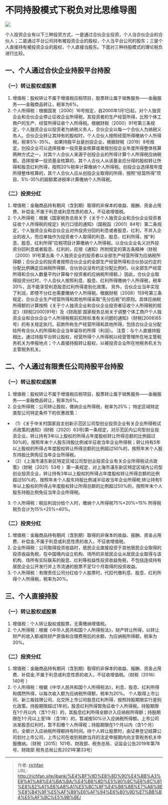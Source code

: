 # 不同持股模式下税负对比思维导图


![](https://img.richfan.site/obsidian/Mind-map-of-tax-burden-comparison-under-different-shareholding-models.3o94y01zu1q.webp)

个人投资企业有以下三种投资方式，一是通过合伙企业投资，个人当合伙企业的合伙人；二是通过平台公司持有被投资企业的股权，个人当平台公司的股东；三是个人直接持有被投资企业的股权，个人直接当股东。下面对三种持股模式的理论税负进行比较。

## 一、个人通过合伙企业持股平台持股
### （一）转让股权或股票
1. 增值税：股权转让不属于增值税应税项目，股票转让属于销售服务——金融服务——金融商品转让，税率为6%。
2. 个人所得税：根据国发〔2000〕16号规定，自2000年1月1日起，对个人独资企业和合伙企业停止征收企业所得税，其投资者的生产经营所得，比照个体工商户的生产、经营所得征收个人所得税。根据财税〔2000〕91号第三条规定，个人独资企业以投资者为纳税义务人，合伙企业以每一个合伙人为纳税义务人。合伙企业转让其持有的股权时，个人合伙人按照经营所得缴纳个人所得税，税率5%-35%。
如果持股平台是创投企业，根据财税〔2019〕8号规定，创投企业可以选择按单一投资基金核算或者按创投企业年度所得整体核算两种方式之一，对其个人合伙人来源于创投企业的所得计算个人所得税应纳税额。选择按单一投资基金核算的，其个人合伙人从该基金应分得的股权转让所得和股息红利所得，按照20%税率计算缴纳个人所得税。创投企业选择按年度所得整体核算的，其个人合伙人应从创投企业取得的所得，按照“经营所得”项目、5%-35%的超额累进税率计算缴纳个人所得税。

### （二）投资分红
1. 增值税：金融商品持有期间（含到期）取得的非保本的收益、报酬、资金占用费、补偿金,不属于利息或利息性质的收入，不征收增值税。
2. 个人所得税：根据《国家税务总局关于《关于个人独资企业和合伙企业投资者征收个人所得税的规定》执行口径的通知》（国税函〔2001〕84号）第二条规定，个人独资企业和合伙企业对外投资分回的利息或者股息、红利，不并入企业的收入，而应单独作为投资者个人取得的利息、股息、红利所得，按“利息、股息、红利所得”应税项目计算缴纳个人所得税。以合伙企业名义对外投资分回利息或者股息、红利的，应按《通知》所附规定的第五条精神（财税〔2000〕91号第五条 个人独资企业的投资者以全部生产经营所得为应纳税所得额；合伙企业的投资者按照合伙企业的全部生产经营所得和合伙协议约定的分配比例确定应纳税所得额，合伙协议没有约定分配比例的，以全部生产经营所得和合伙人数量平均计算每个投资者的应纳税所得额。）因此，合伙企业取得投资分红时，个人合伙人按照利息、股息、红利所得缴纳个人所得税，税率20%，且不能享受利息股息红利所得差别化政策。
另外，合伙企业当年实现了利润，即使不分红也需要缴纳个人所得税。根据财税〔2008〕159号第三条规定，合伙企业生产经营所得和其他所得采取“先分后税”的原则。具体应纳税所得额的计算按照《关于个人独资企业和合伙企业投资者征收个人所得税的规定》（财税[2000]91号）及《财政部 国家税务总局关于调整个体工商户个人独资企业和合伙企业个人所得税税前扣除标准有关问题的通知》（财税[2008]65号）的有关规定执行。前款所称生产经营所得和其他所得，包括合伙企业分配给所有合伙人的所得和企业当年留存的所得（利润）。
注意：与个人直接持股相比，通过持股平台转让股权，经营所得个人所得税以经营管理所在地主管税务机关为申报地点；个人直接持股转让股权，以被投资企业所在地税务机关为主管税务机关。

## 二、个人通过有限责任公司持股平台持股
### （一）转让股权或股票
1. 增值税：股权转让不属于增值税应税项目，股票转让属于销售服务——金融服务——金融商品转让，税率为6%。
2. 企业所得税：公司转让股权，缴纳企业所得税，税率为25%；
  特定区域特定类型公司特定条件下的优惠政策：
  - （1）《关于中关村国家自主创新示范区公司型创业投资企业有关企业所得税试点政策的通知》(财税〔2020〕63号)第一条规定，对示范区内公司型创业投资企业，转让持有3年以上股权的所得占年度股权转让所得总额的比例超过50%的，按照年末个人股东持股比例减半征收当年企业所得税；转让持有5年以上股权的所得占年度股权转让所得总额的比例超过50%的，按照年末个人股东持股比例免征当年企业所得税。
  - （2）《上海市浦东新区特定区域公司型创业投资企业有关企业所得税试点政策》（财税〔2021〕53号 ）第一条规定，对上海市浦东新区特定区域内公司型创业投资企业，转让持有3年以上股权的所得占年度股权转让所得总额的比例超过50%的，按照年末个人股东持股比例减半征收当年企业所得税;转让持有5年以上股权的所得占年度股权转让所得总额的比例超过50%的，按照年末个人股东持股比例免征当年企业所得税。
3. 个人所得税：税后利润分给个人时，缴纳个人所得税75%×20%=15%
所得税税负合计为15%+25%=40%。


###  （二）投资分红
1. 增值税：金融商品持有期间（含到期）取得的非保本的收益、报酬、资金占用费、补偿金,不属于利息或利息性质的收入，不征收增值税。
2. 企业所得税：公司取得投资收益时，居民企业直接投资于其他居民企业取得的投资收益免税，在中国境内设立机构、场所的非居民企业从居民企业取得与该机构、场所有实际联系的股息、红利等权益性投资收益免税，不包括连续持有居民企业公开发行并上市流通的股票不足12个月取得的投资收益。
3. 个人所得税：有限责任公司分红给个人股票时，代扣代缴利息、股息、红利所得个人所得税，税率为20%。

## 三、个人直接持股

### （一）转让股权或股票
1. 增值税：个人转让股权或股票，无需缴纳增值税。
2. 个人所得税：根据《中华人民共和国个人所得税法》，财产转让所得，以转让财产的收入额减除财产原值和合理费用后的余额，为应纳税所得额，税率为20%。

### （二）投资分红
1. 增值税：金融商品持有期间（含到期）取得的非保本的收益、报酬、资金占用费、补偿金,不属于利息或利息性质的收入，不征收增值税。（财税〔2016〕140号 ）
2. 个人所得税：根据《中华人民共和国个人所得税法》，利息、股息、红利所得和偶然所得，以每次收入额为应纳税所得额，税率为20%。
个人取得上市公司、新三板挂牌公司、北交所上市公司股息红利所得，按照持股期限实行差别化政策。持股期限超过1年的，股息红利所得暂免征收个人所得税。持股期限在1个月以内（含1个月）的，其股息红利所得全额计入应纳税所得额；持股期限在1个月以上至1年（含1年）的，暂减按50%计入应纳税所得额。上市公司派发股息红利时，暂不扣缴个人所得税；持股期限在1个月以内（含1个月）的，全额计入应纳税所得额持有时间。待个人转让股票时，由证券登记结算公司划付上市公司，上市公司在收到税款当月的法定申报期内向主管税务机关申报缴纳。（财税〔2015〕101号、财政部、税务总局、证监会公告2019年第78号、财政部 税务总局公告2021年第33号）




---

> 作者: [richfan](https://richfan.site/)  
> URL: http://richfan.site/ibank/%E4%BF%9D%E8%8D%90%E4%BB%A3%E8%A1%A8%E4%BA%BA/%E4%B8%8D%E5%90%8C%E6%8C%81%E8%82%A1%E6%A8%A1%E5%BC%8F%E4%B8%8B%E7%A8%8E%E8%B4%9F%E5%AF%B9%E6%AF%94%E6%80%9D%E7%BB%B4%E5%AF%BC%E5%9B%BE/  

